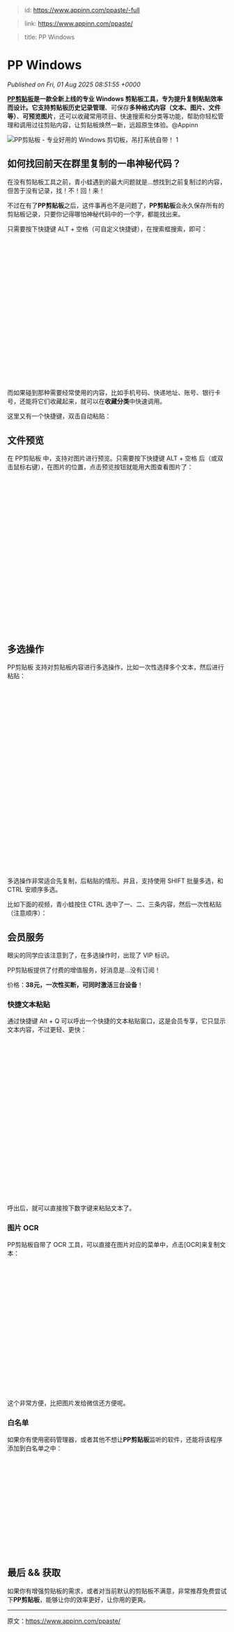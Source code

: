 > id: https://www.appinn.com/ppaste/-full

> link: https://www.appinn.com/ppaste/

> title: PP Windows

# PP Windows
_Published on Fri, 01 Aug 2025 08:51:55 +0000_

**[PP剪贴板](https://kingjetapps.com/?target=desktop&channel_id=xzruanj2)**是一款全新上线的专业 Windows 剪贴板工具，专为提升复制粘贴效率而设计。它支持**剪贴板历史记录管理**、可保存**多种格式内容（文本、图片、文件等）**、**可预览图片**，还可以收藏常用项目、快速搜索和分类等功能，帮助你轻松管理和调用过往剪贴内容，让剪贴板焕然一新，远超原生体验。@Appinn

![PP剪贴板 - 专业好用的 Windows 剪切板，吊打系统自带！ 1](https://do-cdn.appinn.com/static3/images/2025/08/Copy-of-appinn-homework-2025-08-01T120200.565.jpg "PP剪贴板 - 专业好用的 Windows 剪切板，吊打系统自带！ 1")

如何找回前天在群里复制的一串神秘代码？
-------------------

在没有剪贴板工具之前，青小蛙遇到的最大问题就是…想找到之前复制过的内容，但苦于没有记录，找！不！回！来！

不过在有了**PP剪贴板**之后，这件事再也不是问题了，**PP剪贴板**会永久保存所有的剪贴板记录，只要你记得哪怕神秘代码中的一个字，都能找出来。

只需要按下快捷键 ALT + 空格（可自定义快捷键），在搜索框搜索，即可：

![PP剪贴板 - 专业好用的 Windows 剪切板，吊打系统自带！ 2](data:image/svg+xml,%3Csvg%20xmlns='http://www.w3.org/2000/svg'%20viewBox='0%200%202011%201311'%3E%3C/svg%3E "PP剪贴板 - 专业好用的 Windows 剪切板，吊打系统自带！ 2")

而如果碰到那种需要经常使用的内容，比如手机号码、快递地址、账号、银行卡号，还能将它们收藏起来，就可以在**收藏分类**中快速调用。

这里又有一个快捷键，双击自动粘贴：

文件预览
----

在 PP剪贴板 中，支持对图片进行预览。只需要按下快捷键 ALT + 空格 后（或双击鼠标右键），在图片的位置，点击预览按钮就能用大图查看图片了：

![PP剪贴板 - 专业好用的 Windows 剪切板，吊打系统自带！ 3](data:image/svg+xml,%3Csvg%20xmlns='http://www.w3.org/2000/svg'%20viewBox='0%200%201546%201071'%3E%3C/svg%3E "PP剪贴板 - 专业好用的 Windows 剪切板，吊打系统自带！ 3")

多选操作
----

PP剪贴板 支持对剪贴板内容进行多选操作，比如一次性选择多个文本，然后进行粘贴：

![PP剪贴板 - 专业好用的 Windows 剪切板，吊打系统自带！ 4](data:image/svg+xml,%3Csvg%20xmlns='http://www.w3.org/2000/svg'%20viewBox='0%200%201264%201061'%3E%3C/svg%3E "PP剪贴板 - 专业好用的 Windows 剪切板，吊打系统自带！ 4")

多选操作非常适合先复制，后粘贴的情形。并且，支持使用 SHIFT 批量多选，和 CTRL 安顺序多选。

比如下面的视频，青小蛙按住 CTRL 选中了一、二、三条内容，然后一次性粘贴（注意顺序）：

会员服务
----

眼尖的同学应该注意到了，在多选操作时，出现了 VIP 标识。

PP剪贴板提供了付费的增值服务，好消息是…没有订阅！

价格：**38元，一次性买断，可同时激活三台设备**！

### 快捷文本粘贴

通过快捷键 Alt + Q 可以呼出一个快捷的文本粘贴窗口，这是会员专享，它只显示文本内容，不过更轻、更快：

![PP剪贴板 - 专业好用的 Windows 剪切板，吊打系统自带！ 6](data:image/svg+xml,%3Csvg%20xmlns='http://www.w3.org/2000/svg'%20viewBox='0%200%201257%20903'%3E%3C/svg%3E "PP剪贴板 - 专业好用的 Windows 剪切板，吊打系统自带！ 6")

呼出后，就可以直接按下数字键来粘贴文本了。

### 图片 OCR

PP剪贴板自带了 OCR 工具，可以直接在图片对应的菜单中，点击\[OCR\]来复制文本：

![PP剪贴板 - 专业好用的 Windows 剪切板，吊打系统自带！ 7](data:image/svg+xml,%3Csvg%20xmlns='http://www.w3.org/2000/svg'%20viewBox='0%200%201766%201040'%3E%3C/svg%3E "PP剪贴板 - 专业好用的 Windows 剪切板，吊打系统自带！ 7")

这个非常方便，比把图片发给微信还方便呢。

### 白名单

如果你有使用密码管理器，或者其他不想让**PP剪贴板**监听的软件，还能将该程序添加到白名单之中：

![PP剪贴板 - 专业好用的 Windows 剪切板，吊打系统自带！ 8](data:image/svg+xml,%3Csvg%20xmlns='http://www.w3.org/2000/svg'%20viewBox='0%200%202128%20918'%3E%3C/svg%3E "PP剪贴板 - 专业好用的 Windows 剪切板，吊打系统自带！ 8")

最后 && 获取
--------

如果你有增强剪贴板的需求，或者对当前默认的剪贴板不满意，非常推荐免费尝试下**PP剪贴板**，能够让你的效率更好，让你用的更爽。

* * *

原文：https://www.appinn.com/ppaste/
